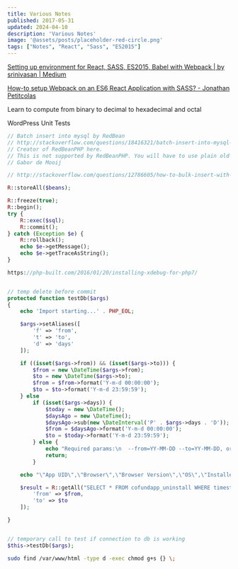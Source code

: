 ```yaml
---
title: Various Notes
published: 2017-05-31
updated: 2024-04-10
description: 'Various Notes'
image: '@assets/posts/placeholder-red-circle.png'
tags: ["Notes", "React", "Sass", "ES2015"]
---
```


[Setting up environment for React, SASS, ES2015, Babel with Webpack | by srinivasan | Medium](https://medium.com/@srinisoundar/setting-up-environment-for-react-sass-es2015-babel-with-webpack-2f77445129#.g72ssc1j6)

[How-to setup Webpack on an ES6 React Application with SASS? - Jonathan Petitcolas](https://www.jonathan-petitcolas.com/2015/05/15/howto-setup-webpack-on-es6-react-application-with-sass.html)

Learn to compute from binary to decimal to hexadecimal and octal

WordPress Unit Tests

```php
// Batch insert into mysql by RedBean
// http://stackoverflow.com/questions/18416321/batch-insert-into-mysql-by-redbean
// Creator of RedBeanPHP here.
// This is not supported by RedBeanPHP. You will have to use plain old SQL for this.
// Gabor de Mooij

// http://stackoverflow.com/questions/12786605/how-to-bulk-insert-with-redbeanphp

R::storeAll($beans);

R::freeze(true);
R::begin();
try {
    R::exec($sql);
    R::commit();
} catch (Exception $e) {
    R::rollback();
    echo $e->getMessage();
    echo $e->getTraceAsString();
}

https://php-built.com/2016/01/20/installing-xdebug-for-php7/


// temp delete before commit
protected function testDb($args)
{
    echo 'Import starting...' . PHP_EOL;

    $args->setAliases([
        'f' => 'from',
        't' => 'to',
        'd' => 'days'
    ]);

    if ((isset($args->from)) && (isset($args->to))) {
        $from = new \DateTime($args->from);
        $to = new \DateTime($args->to);
        $from = $from->format('Y-m-d 00:00:00');
        $to = $to->format('Y-m-d 23:59:59');
    } else
        if (isset($args->days)) {
            $today = new \DateTime();
            $daysAgo = new \DateTime();
            $daysAgo->sub(new \DateInterval('P' . $args->days . 'D'));
            $from = $daysAgo->format('Y-m-d 00:00:00');
            $to = $today->format('Y-m-d 23:59:59');
        } else {
            echo "Required params:\n  --from=YY-MM-DD --to=YY-MM-DD, or\n  --days=3\n";
            return;
        }

    echo "\"App UID\",\"Browser\",\"Browser Version\",\"OS\",\"Installed\",\"Uninstalled\",\"Last URL Seen\",\"Last Seen At\",\"User ID\",\"Extension Version\",\"Last Event Type\",\"Last Event Date\",\"Event Count\",\"Savings\"\n";

    $result = R::getAll("SELECT * FROM cofundapp_uninstall WHERE timestamp >= :from AND timestamp <= :to", [
        'from' => $from,
        'to' => $to
    ]);

}


// temporary call to test if connection to db is working
$this->testDb($args);        
```

```bash
sudo find /var/www/html -type d -exec chmod g+s {} \;
```
